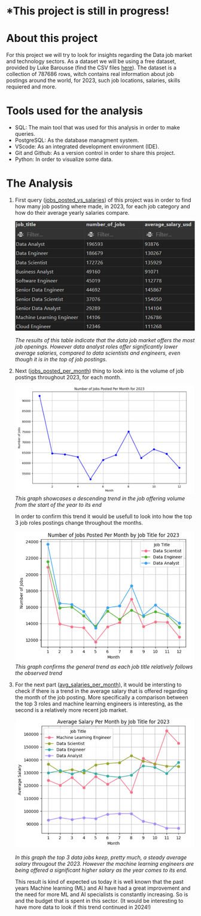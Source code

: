 #  *This project is still in progress! 

# About this project
For this project we will try to look for insights regarding the Data job market and technology sectors. As a dataset we will be using a free dataset, provided by Luke Barousse (find the CSV files [here](https://drive.google.com/drive/folders/1moeWYoUtUklJO6NJdWo9OV8zWjRn0rjN)). The dataset is a collection of 787686 rows, witch contains real information about job postings around the world, for 2023, such job locations, salaries, skills requiered and more. 

# Tools used for the analysis
- SQL: The main tool that was used for this analysis in order to make queries.
- PostgreSQL: As the database managment system.
- VScode: As an integrated development environment (IDE).
- Git and Github: As a version control in order to share this project.
- Python: In order to visualize some data.

# The Analysis
1. First query ([jobs_posted_vs_salaries](/SQL_Project/jobs_posted_vs_salaries)) of this project was in order to find how many job posting where made, in 2023, for each job category and how do their average yearly salaries compare. 

    ![Volume of jobs posted and average salaries](assets/jobs_posted_volume_salaries.png)
   
   *The results of this table indicate that the data job market offers the most job openings. However data analyst roles offer significantly lower average salaries, compared to data scientists and engineers, even though it is in the top of job postings.*

3. Next ([jobs_posted_per_month](/SQL_Project/jobs_posted_per_month)) thing to look into is the volume of job postings throughout 2023, for each month. 

    ![Jobs posted per month](assets/jobs_posted_per_month.png)
   *This graph showcases a descending trend in the job offering volume from the start of the year to its end*

    In order to confirm this trend it would be usefull to look into how the top 3 job roles postings change throughout the months.

    ![Top 3 jobs posted per month](assets/top3_jobs_posted_per_month.png)
   *This graph confirms the general trend as each job title relatively follows the observed trend*

5. For the next part ([avg_salaries_per_month](/SQL_Project/avg_salaries_per_month)), it would be intersting to check if there is a trend in the average salary that is offered regarding the month of the job posting. More specifically a comparison between the top 3 roles and machine learning engineers is interesting, as the second is a relatively more recent job market.

    ![Average salaries per month](assets/avg_salaries_per_month.png)
   
   *In this graph the top 3 data jobs keep, pretty much, a steady average salary througout the 2023. However the machine learning engineers are being offered a significant higher salary as the year comes to its end.*

    This result is kind of expected us today it is well known that the past years Machine learning (ML) and AI have had a great improvement and the need for more ML and AI specialists is constantly increasing. So is and the budget that is spent in this sector. 
    (It would be interesting to have more data to look if this trend continued in 2024!)
